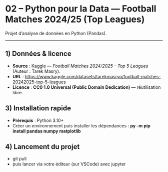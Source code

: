 # 02 – Python pour la Data — Football Matches 2024/25 (Top Leagues)
Projet d’analyse de données en Python (Pandas).  

---

## 1) Données & licence

- **Source** : Kaggle — *Football Matches 2024/2025 – Top 5 Leagues* (Auteur : Tarek Masry).  
- **URL** : https://www.kaggle.com/datasets/tarekmasryo/football-matches-20242025-top-5-leagues  
- **Licence** : **CC0 1.0 Universal (Public Domain Dedication)** — réutilisation libre. 

## 3) Installation rapide
- **Prérequis** : Python 3.10+  
- Créer un environnement puis installer les dépendances :
**py -m pip install pandas numpy matplotlib**

## 4) Lancement du projet
- git pull
- puis lancer via votre éditeur (sur VSCode) avec jupyter 